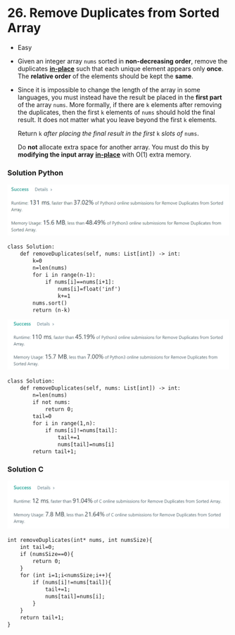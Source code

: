 # 26. Remove Duplicates from Sorted Array

* Easy
* Given an integer array `nums` sorted in **non-decreasing order**, remove the duplicates [**in-place**](https://en.wikipedia.org/wiki/In-place\_algorithm) such that each unique element appears only **once**. The **relative order** of the elements should be kept the **same**.
*   Since it is impossible to change the length of the array in some languages, you must instead have the result be placed in the **first part** of the array `nums`. More formally, if there are `k` elements after removing the duplicates, then the first `k` elements of `nums` should hold the final result. It does not matter what you leave beyond the first `k` elements.

    Return `k` _after placing the final result in the first_ `k` _slots of_ `nums`.

    Do **not** allocate extra space for another array. You must do this by **modifying the input array** [**in-place**](https://en.wikipedia.org/wiki/In-place\_algorithm) with O(1) extra memory.

### Solution Python&#x20;

![](<../.gitbook/assets/image (16).png>)

```
class Solution:
    def removeDuplicates(self, nums: List[int]) -> int:
        k=0
        n=len(nums)
        for i in range(n-1):
            if nums[i]==nums[i+1]:
                nums[i]=float('inf')
                k+=1
        nums.sort()
        return (n-k)
```

![](<../.gitbook/assets/image (7) (1).png>)

```
class Solution:
    def removeDuplicates(self, nums: List[int]) -> int:
        n=len(nums)
        if not nums:
            return 0;
        tail=0
        for i in range(1,n):
            if nums[i]!=nums[tail]:
                tail+=1
                nums[tail]=nums[i]
        return tail+1;
```



### Solution C&#x20;

![](<../.gitbook/assets/image (11) (1).png>)

```
int removeDuplicates(int* nums, int numsSize){
    int tail=0;
    if (numsSize==0){
        return 0;
    }
    for (int i=1;i<numsSize;i++){
        if (nums[i]!=nums[tail]){
            tail+=1;
            nums[tail]=nums[i];
        }
    }
    return tail+1;
}
```
